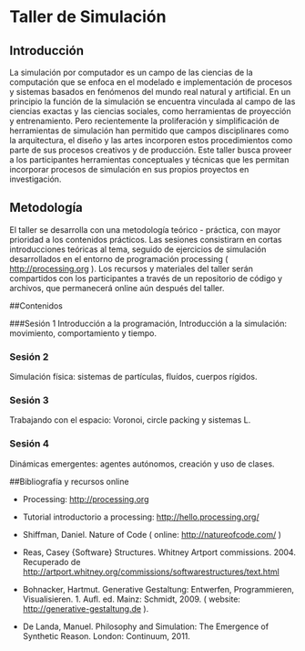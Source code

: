 # Taller de Simulación

## Introducción

La simulación por computador es un campo de las ciencias de la computación que se enfoca en el modelado e implementación de procesos y sistemas basados en fenómenos del mundo real natural y artificial.  En un principio la función de la simulación se encuentra vinculada al campo de las ciencias exactas y las ciencias sociales, como herramientas de proyección y entrenamiento. Pero recientemente la proliferación y simplificación de herramientas de simulación han permitido que campos disciplinares como la arquitectura, el diseño y las artes incorporen estos procedimientos como parte de sus procesos creativos y de producción. Este taller busca proveer a los participantes herramientas conceptuales y técnicas que les permitan incorporar procesos de simulación en sus propios proyectos en investigación.


## Metodología

El taller se desarrolla con una metodología teórico - práctica, con mayor prioridad a los contenidos prácticos.  Las sesiones consistirarn en cortas introducciones teóricas al tema, seguido de ejercicios de simulación desarrollados en el entorno de programación processing ( http://processing.org ). Los recursos y materiales del taller serán compartidos con los participantes a través de un repositorio de código y archivos, que permanecerá online aún después del taller.


##Contenidos

###Sesión 1 
Introducción a la programación, Introducción a la simulación:  movimiento, comportamiento y tiempo.

### Sesión 2
Simulación física: sistemas de partículas, fluídos, cuerpos rígidos.  

### Sesión 3
Trabajando con el espacio: Voronoi, circle packing y sistemas L.

### Sesión 4
Dinámicas emergentes: agentes autónomos, creación y uso de clases.


##Bibliografía y recursos online

* Processing: http://processing.org

* Tutorial introductorio a processing: http://hello.processing.org/

* Shiffman, Daniel. Nature of Code ( online: http://natureofcode.com/ )

* Reas, Casey {Software} Structures. Whitney Artport commissions. 2004. Recuperado de http://artport.whitney.org/commissions/softwarestructures/text.html

* Bohnacker, Hartmut. Generative Gestaltung: Entwerfen, Programmieren, Visualisieren. 1. Aufl. ed. Mainz: Schmidt, 2009. ( website: http://generative-gestaltung.de ).

* De Landa, Manuel. Philosophy and Simulation: The Emergence of Synthetic Reason. London: Continuum, 2011.
